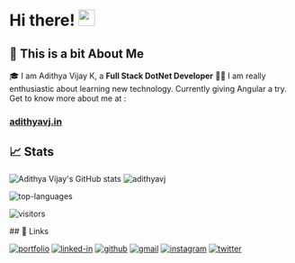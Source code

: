 # Hi there! <img src="https://media.giphy.com/media/hvRJCLFzcasrR4ia7z/giphy.gif" width="29px">
## 🚀 This is a bit About Me

🎓 I am Adithya Vijay K, a **Full Stack DotNet Developer**
👨‍💻 I am really enthusiastic about learning new technology. Currently giving Angular a try.
Get to know more about me at :
### [adithyavj.in](http://www.adithyavj.in)

## 📈 Stats

<p>
    <img align="center" src="https://github-readme-stats.vercel.app/api?username=adithyavj&show_icons=true&hide_border=true&locale=en&count_private=true" alt="Adithya Vijay's GitHub stats">
    <img align="center" src="https://github-readme-streak-stats.herokuapp.com/?user=adithyavj&" alt="adithyavj" />
</p>
<p>
    <img align="center" src="https://github-readme-stats.vercel.app/api/top-langs/?username=adithyavj" alt="top-languages"/>
</p>
<p>
    <img src="https://visitor-badge.laobi.icu/badge?page_id=adithyavj.adithyavj" alt="visitors">
</p>
## 🔗 Links

[![portfolio](https://img.shields.io/badge/Portfolio-5340ff?style=for-the-badge&logo=Google-chrome&logoColor=white)](http://adithyavj.in)
[![linked-in](https://img.shields.io/badge/Linked_In-0077B5?style=for-the-badge&logo=LinkedIn&logoColor=white)](https://www.linkedin.com/in/adithyavijayk/)
[![github](https://img.shields.io/badge/GitHub-000000?style=for-the-badge&logo=GitHub&logoColor=white)](https://www.github.com/adithyavj/)
[![gmail](https://img.shields.io/badge/Gmail-D14836?style=for-the-badge&logo=Gmail&logoColor=white)](mailto:https://github.com/adithyavj/)
[![instagram](https://img.shields.io/badge/Instagram-E4405F?style=for-the-badge&logo=instagram&logoColor=white)](https://www.instagram.com/adithyavj/)
[![twitter](https://img.shields.io/twitter/follow/adithyavj?logo=twitter&style=for-the-badge)](https://twitter.com/adithyavj/)
